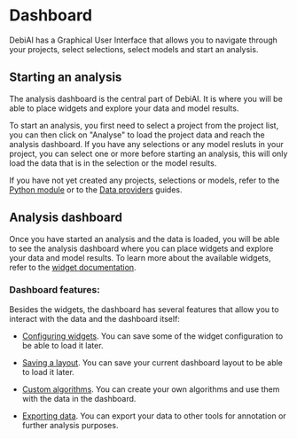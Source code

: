 # Dashboard

DebiAI has a Graphical User Interface that allows you to navigate through your projects, select selections, select models and start an analysis.

## Starting an analysis

The analysis dashboard is the central part of DebiAI. It is where you will be able to place widgets and explore your data and model results.

To start an analysis, you first need to select a project from the project list, you can then click on "Analyse" to load the project data and reach the analysis dashboard. If you have any selections or any model resluts in your project, you can select one or more before starting an analysis, this will only load the data that is in the selection or the model results.

If you have not yet created any projects, selections or models, refer to the [Python module](../dataInsertion/pythonModule/quickStart.md) or to the [Data providers](../dataInsertion/dataProviders/quickStart.md) guides.

## Analysis dashboard

Once you have started an analysis and the data is loaded, you will be able to see the analysis dashboard where you can place widgets and explore your data and model results. To learn more about the available widgets, refer to the [widget documentation](./widgets/README.md).

### Dashboard features:

Besides the widgets, the dashboard has several features that allow you to interact with the data and the dashboard itself:

- [Configuring widgets](./widgetConfigSave/). You can save some of the widget configuration to be able to load it later.

- [Saving a layout](./layouts/). You can save your current dashboard layout to be able to load it later.

- [Custom algorithms](./customAlgorithms/). You can create your own algorithms and use them with the data in the dashboard.

- [Exporting data](./dataExport/). You can export your data to other tools for annotation or further analysis purposes.